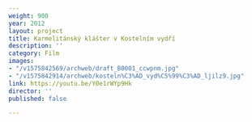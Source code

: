 ```yaml
---
weight: 900
year: 2012
layout: project
title: Karmelitánský klášter v Kostelním vydří
description: ''
category: Film
images:
- "/v1575842569/archweb/draft_B0001_ccwpnm.jpg"
- "/v1575842914/archweb/kosteln%C3%AD_vyd%C5%99%C3%AD_ljilz9.jpg"
link: https://youtu.be/Y0e1rWYp9Hk
director: ''
published: false

---
```

